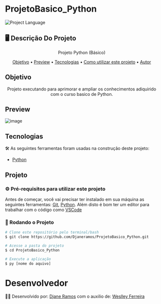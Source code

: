 # ProjetoBasico_Python

![Project Language](https://img.shields.io/badge/Python-3776AB?style=for-the-badge&logo=python&logoColor=white)

## 🖥️ Descrição Do Projeto
<p align="center"> Projeto Python (Básico) </p>

<p align="center">
 <a href="#objetivo">Objetivo</a> •
 <a href="#preview">Preview</a> •
 <a href="#tecnologias">Tecnologias</a> • 
 <a href="#projeto">Como utilizar este projeto</a> • 
 <a href="#desenvolvedor">Autor</a>
</p>

## Objetivo
<p align="center"> Projeto executando para aprimorar e ampliar os conhecimentos adiquirido com o curso basico de Python. </p>

## Preview
![image](https://user-images.githubusercontent.com/69995835/174502488-407690b2-04c0-401b-b2f5-5395c2e93ebe.png)

## Tecnologias
🛠 As seguintes ferramentas foram usadas na construção deste projeto:
- [Python](https://www.python.org/)

## Projeto
### ⚙️ Pré-requisitos para utilizar este projeto

Antes de começar, você vai precisar ter instalado em sua máquina as seguintes ferramentas:
[Git](https://git-scm.com/), [Python](https://www.python.org/). 
Além disto é bom ter um editor para trabalhar com o código como [VSCode](https://code.visualstudio.com/)

### 🎲 Rodando o Projeto
```bash
# Clone este repositório pelo terminal/bash
$ git clone https://github.com/Djaneramos/ProjetoBasico_Python.git

# Acesse a pasta do projeto
$ cd ProjetoBasico_Python

# Execute a aplicação
$ py [nome do aquivo]
```

# Desenvolvedor
<p> 👨‍💻 Desenvolvido por: <a href="https://github.com/Djaneramos">Djane Ramos</a> com o auxilio de: <a href="https://github.com/wdwf">Weslley Ferreira</a></p>


